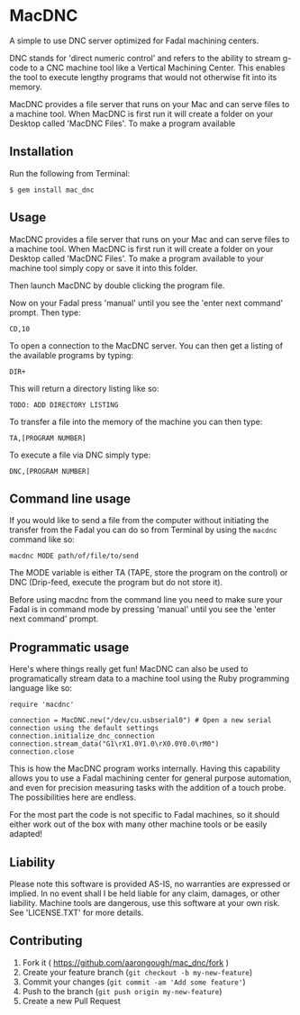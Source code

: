 # MacDNC

A simple to use DNC server optimized for Fadal machining centers.

DNC stands for 'direct numeric control' and refers to the ability to stream g-code to a CNC machine tool like a Vertical Machining Center. This enables the tool to execute lengthy programs that would not otherwise fit into its memory.

MacDNC provides a file server that runs on your Mac and can serve files to a machine tool. When MacDNC is first run it will create a folder on your Desktop called 'MacDNC Files'. To make a program available 

## Installation

Run the following from Terminal:

    $ gem install mac_dnc

## Usage

MacDNC provides a file server that runs on your Mac and can serve files to a machine tool. When MacDNC is first run it will create a folder on your Desktop called 'MacDNC Files'. To make a program available to your machine tool simply copy or save it into this folder.

Then launch MacDNC by double clicking the program file.

Now on your Fadal press 'manual' until you see the 'enter next command' prompt. Then type:

    CD,10

To open a connection to the MacDNC server. You can then get a listing of the available programs by typing:

    DIR+

This will return a directory listing like so:

    TODO: ADD DIRECTORY LISTING

To transfer a file into the memory of the machine you can then type:

    TA,[PROGRAM NUMBER]

To execute a file via DNC simply type:

    DNC,[PROGRAM NUMBER]

## Command line usage

If you would like to send a file from the computer without initiating the transfer from the Fadal you can do so from Terminal by using the `macdnc` command like so:

    macdnc MODE path/of/file/to/send

The MODE variable is either TA (TAPE, store the program on the control) or DNC (Drip-feed, execute the program but do not store it).

Before using macdnc from the command line you need to make sure your Fadal is in command mode by pressing 'manual' until you see the 'enter next command' prompt.

## Programmatic usage

Here's where things really get fun! MacDNC can also be used to programatically stream data to a machine tool using the Ruby programming language like so:

    require 'macdnc'

    connection = MacDNC.new("/dev/cu.usbserial0") # Open a new serial connection using the default settings
    connection.initialize_dnc_connection
    connection.stream_data("G1\rX1.0Y1.0\rX0.0Y0.0\rM0")
    connection.close

This is how the MacDNC program works internally. Having this capability allows you to use a Fadal machining center for general purpose automation, and even for precision measuring tasks with the addition of a touch probe. The possibilities here are endless.

For the most part the code is not specific to Fadal machines, so it should either work out of the box with many other machine tools or be easily adapted!

## Liability

Please note this software is provided AS-IS, no warranties are expressed or implied. In no event shall I be held liable for any claim, damages, or other liability. Machine tools are dangerous, use this software at your own risk. See 'LICENSE.TXT' for more details.

## Contributing

1. Fork it ( https://github.com/aarongough/mac_dnc/fork )
2. Create your feature branch (`git checkout -b my-new-feature`)
3. Commit your changes (`git commit -am 'Add some feature'`)
4. Push to the branch (`git push origin my-new-feature`)
5. Create a new Pull Request
